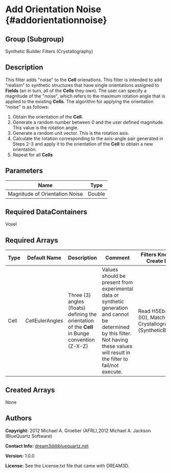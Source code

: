 Add Orientation Noise {#addorientationnoise}
======

## Group (Subgroup) ##
Synthetic Builder Filters (Crystallography)

## Description ##
This filter adds "noise" to the **Cell** orienations.  This filter is intended to add "realism" to synthetic structures that have single orientations assigned to **Fields** (an in turn, all of the **Cells** they own).  The user can specify a magnitude of the "noise", which refers to the maximum rotation angle that is applied to the existing **Cells**.  The algorithm for applying the orientation "noise" is as follows:

1. Obtain the orientation of the **Cell**.
2. Generate a random number between *0* and the user defined magnitude. This value is the rotation angle.
3. Generate a random unit vector.  This is the rotation axis.
4. Calculate the rotation corresponding to the axis-angle pair generated in Steps 2-3 and apply it to the orientation of the **Cell** to obtain a new orientation.
5. Repeat for all **Cells**



## Parameters ##

| Name | Type |
|------|------|
| Magnitude of Orientation Noise | Double |

## Required DataContainers ##
Voxel

## Required Arrays ##

| Type | Default Name | Description | Comment | Filters Known to Create Data |
|------|--------------|-------------|---------|-----|
| Cell | CellEulerAngles | Three (3) angles (floats) defining the orientation of the **Cell** in Bunge convention (Z-X-Z) | Values should be present from experimental data or synthetic generation and cannot be determined by this filter. Not having these values will result in the filter to fail/not execute. | Read H5Ebsd File (IO), Match Crystallography (SyntheticBuilding) |

## Created Arrays ##
None

## Authors ##

**Copyright:** 2012 Michael A. Groeber (AFRL),2012 Michael A. Jackson (BlueQuartz Software)

**Contact Info:** dream3d@bluequartz.net

**Version:** 1.0.0

**License:**  See the License.txt file that came with DREAM3D.



